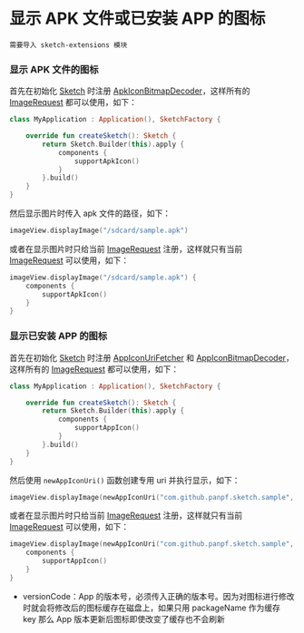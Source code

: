 # 显示 APK 文件或已安装 APP 的图标

`需要导入 sketch-extensions 模块`

### 显示 APK 文件的图标

首先在初始化 [Sketch] 时注册 [ApkIconBitmapDecoder]，这样所有的 [ImageRequest] 都可以使用，如下：

```kotlin
class MyApplication : Application(), SketchFactory {

    override fun createSketch(): Sketch {
        return Sketch.Builder(this).apply {
            components {
                supportApkIcon()
            }
        }.build()
    }
}
```

然后显示图片时传入 apk 文件的路径，如下：

```kotlin
imageView.displayImage("/sdcard/sample.apk")
```

或者在显示图片时只给当前 [ImageRequest] 注册，这样就只有当前 [ImageRequest] 可以使用，如下：

```kotlin
imageView.displayImage("/sdcard/sample.apk") {
    components {
        supportApkIcon()
    }
}
```

### 显示已安装 APP 的图标

首先在初始化 [Sketch] 时注册 [AppIconUriFetcher] 和 [AppIconBitmapDecoder]，这样所有的 [ImageRequest] 都可以使用，如下：

```kotlin
class MyApplication : Application(), SketchFactory {

    override fun createSketch(): Sketch {
        return Sketch.Builder(this).apply {
            components {
                supportAppIcon()
            }
        }.build()
    }
}
```

然后使用 `newAppIconUri()` 函数创建专用 uri 并执行显示，如下：

```kotlin
imageView.displayImage(newAppIconUri("com.github.panpf.sketch.sample", versionCode = 1))
```

或者在显示图片时只给当前 [ImageRequest] 注册，这样就只有当前 [ImageRequest] 可以使用，如下：

```kotlin
imageView.displayImage(newAppIconUri("com.github.panpf.sketch.sample", versionCode = 1)) {
    components {
        supportAppIcon()
    }
}
```

* versionCode：App 的版本号，必须传入正确的版本号。因为对图标进行修改时就会将修改后的图标缓存在磁盘上，如果只用 packageName 作为缓存 key 那么 App
  版本更新后图标即使改变了缓存也不会刷新

[Sketch]: ../../sketch-core/src/main/kotlin/com/github/panpf/sketch/Sketch.kt

[AppIconBitmapDecoder]: ../../sketch-extensions-core/src/main/kotlin/com/github/panpf/sketch/decode/AppIconBitmapDecoder.kt

[ApkIconBitmapDecoder]: ../../sketch-extensions-core/src/main/kotlin/com/github/panpf/sketch/decode/ApkIconBitmapDecoder.kt

[AppIconUriFetcher]: ../../sketch-extensions-core/src/main/kotlin/com/github/panpf/sketch/fetch/AppIconUriFetcher.kt

[ImageRequest]: ../../sketch-core/src/main/kotlin/com/github/panpf/sketch/request/ImageRequest.kt
